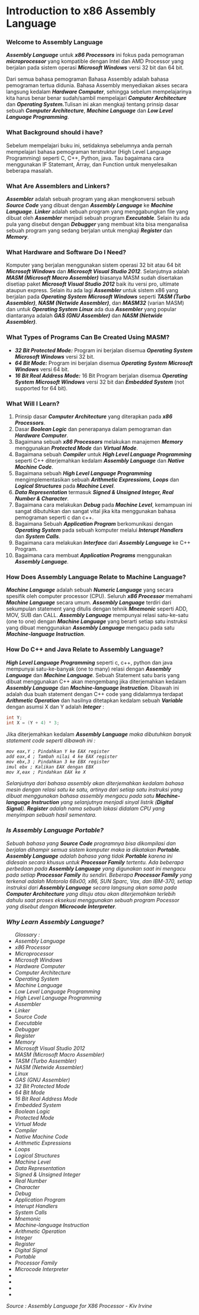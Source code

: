 <h1>Introduction to x86 Assembly Language</h1>

<h3>Welcome to Assembly Language</h3>

<p><i><strong>Assembly Language</strong></i> untuk <i><strong>x86 Processors</strong></i> ini fokus pada pemograman <i><strong>microprocessor</strong></i> yang kompatible dengan Intel dan AMD Processor yang berjalan pada sistem operasi <i><strong>Microsoft Windows</strong></i> versi 32 bit dan 64 bit.</p>

<p>Dari semua bahasa pemograman Bahasa Assembly adalah bahasa pemograman tertua didunia. Bahasa Assembly menyediakan akses secara langsung kedalam <i><strong>Hardware Computer</strong></i>, sehingga sebelum mempelajarinya kita harus benar benar sudah/sambil mempelajari <i><strong>Computer Architecture</strong></i> dan <i><strong>Operating System.</strong></i>Tulisan ini akan mengkaji tentang prinsip dasar sebuah <i><strong>Computer Architecture</strong></i>, <i><strong>Machine Language</strong></i> dan <i><strong>Low Level Language Programming</strong></i>.</p>

<h3>What Background should i have?</h3>
<p>Sebelum mempelajari buku ini, setidaknya sebelumnya anda pernah mempelajari bahasa pemograman terstruktur (High Level Language Programming) seperti C, C++, Python, java. Tau bagaimana cara menggunakan IF Statemant, Array, dan Function untuk menyelesaikan beberapa masalah. </p>

<h3>What Are Assemblers and Linkers?</h3>
<p><i><strong>Assembler</strong></i> adalah sebuah program yang akan mengkonversi sebuah <i><strong>Source Code</strong></i> yang dibuat dengan <i><strong>Assembly Language</strong></i> ke <i><strong>Machine Language</strong></i>. <i><strong>Linker</strong></i> adalah sebuah program yang menggabungkan file yang dibuat oleh <i><strong>Assembler</strong></i> menjadi sebuah program <i><strong>Executable</strong></i>. Selain itu ada pula yang disebut dengan <i><strong>Debugger</strong></i> yang membuat kita bisa menganalisa sebuah program yang sedang berjalan untuk mengkaji <i><strong>Register</strong></i> dan <i><strong>Memory</strong></i>.</p>

<h3>What Hardware and Software Do I Need?</h3>
<p>Komputer yang berjalan menggunakan sistem operasi 32 bit atau 64 bit <i><strong>Microsoft Windows</strong></i> dan <i><strong>Microsoft Visual Studio 2012</strong></i>. Selanjutnya adalah <i><strong>MASM (Microsoft Macro Assembler)</strong></i> biasanya MASM sudah disertakan disetiap paket <i><strong>Microsoft Visual Studio 2012</strong></i> baik itu versi pro, ultimate ataupun express. Selain itu ada lagi <i><strong>Assembler</strong></i> untuk sistem x86 yang berjalan pada <i><strong>Operating System</strong></i> <i><strong>Microsoft Windows</strong></i> seperti <i><strong>TASM (Turbo Assembler)</strong></i>, <i><strong>NASM (Netwide Assembler)</strong></i>, dan <i><strong>MASM32</strong></i> (varian MASM) dan untuk <i><strong>Operating System</strong></i> <i><strong>Linux</strong></i> ada dua <i><strong>Assembler</strong></i> yang popular diantaranya adalah <i><strong>GAS (GNU Assembler)</strong></i> dan <i><strong>NASM (Netwide Assembler)</strong></i>.</p>

<h3>What Types of Programs Can Be Created Using MASM?</h3>
<ul>
<li><i><strong>32 Bit Protected Mode:</strong></i> Program ini berjalan disemua <i><strong>Operating System</strong></i> <i><strong>Microsoft Windows</strong></i> versi 32 bit. </li>
<li><i><strong>64 Bit Mode:</strong></i> Program ini berjalan disemua <i><strong>Operating System</strong></i> <i><strong>Microsoft Windows</strong></i> versi 64 bit.</li>
<li><i><strong>16 Bit Real Address Mode:</strong></i> 16 Bit Program berjalan disemua <i><strong>Operating System</strong></i> <i><strong>Microsoft Windows</strong></i> versi 32 bit dan <i><strong>Embedded System</strong></i> (not supported for 64 bit).</li>
</ul>

<h3>What Will I Learn?</h3>
<ol>
<li>Prinsip dasar <i><strong>Computer Architecture</strong></i> yang diterapkan pada <i><strong>x86 Processors</strong></i>.</li>
<li>Dasar <i><strong>Boolean Logic</strong></i> dan penerapanya dalam pemograman dan <i><strong>Hardware Computer</strong></i>.</li>
<li>Bagaimana sebuah <i><strong>x86 Processors</strong></i> melakukan manajemen <i><strong>Memory</strong></i> menggunakan <i><strong>Protected Mode</strong></i> dan <i><strong>Virtual Mode</strong></i>.</li>
<li>Bagaimana sebuah <i><strong>Compiler</strong></i> untuk <i><strong>High Level Language Programming</strong></i> seperti C++ diterjemahkan kedalam  <i><strong>Assembly Language</strong></i> dan <i><strong>Native Machine Code</strong></i>.</li>
<li>Bagaimana sebuah <i><strong>High Level Language Programming</strong></i> mengimplementasikan sebuah <i><strong>Arithmetic Expressions</strong></i>, <i><strong>Loops</strong></i> dan <i><strong>Logical Structures</strong></i> pada <i><strong>Machine Level</strong></i>.</li>
<li><i><strong>Data Representation</strong></i> termasuk <i><strong>Signed & Unsigned Integer, Real Number & Character</strong></i>.</li>
<li>Bagaimana cara melakukan <i><strong>Debug</strong></i> pada <i><strong>Machine Level</strong></i>, kemampuan ini sangat dibutuhkan dan sangat vital jika kita menggunakan bahasa pemograman seperti c dan c++.  </li>
<li>Bagaimana Sebuah <i><strong>Application Program</strong></i> berkomunikasi dengan <i><strong>Operating System</strong></i> pada sebuah komputer melalui <i><strong>Interupt Handlers</strong></i> dan <i><strong>System Calls</strong></i>.</li>
<li>Bagaimana cara melakukan <i><strong>Interface</strong></i> dari <i><strong>Assembly Language</strong></i> ke C++ Program.</li>
<li>Bagaimana cara membuat <i><strong>Application Programs</strong></i> menggunakan <i><strong>Assembly Language</strong></i>.</li>
</ol>

<h3>How Does Assembly Language Relate to Machine Language?</h3>
<p><i><strong>Machine Language</strong></i> adalah sebuah <i><strong>Numeric Language</strong></i> yang secara spesifik oleh computer processor (CPU). Seluruh <i><strong>x86 Processor</strong></i> memahami <i><strong>Machine Language</strong></i> secara umum. <i><strong>Assembly Language</strong></i> terdiri dari sekumpulan statement yang ditulis dengan tehnik <i><strong>Mnemonic</strong></i> seperti ADD, MOV, SUB dan CALL. <i><strong>Assembly Language</strong></i> mempunyai relasi satu-ke-satu (one to one) dengan <i><strong>Machine Language</strong></i> yang berarti setiap satu instruksi yang dibuat menggunakan <i><strong>Assembly Language</strong></i> mengacu pada satu <i><strong>Machine-language Instruction</strong></i>. </p>

<h3>How Do C++ and Java Relate to Assembly Language?</h3>
<p><i><strong>High Level Language Programming</strong></i> seperti c, c++, python dan java mempunyai satu-ke-banyak (one to many) relasi dengan <i><strong>Assembly Language</strong></i> dan <i><strong>Machine Language</strong></i>. Sebuah Statement satu baris yang dibuat menggunakan C++ akan mengembang jika diterjemahkan kedalam <i><strong>Assembly Language</strong></i> dan <i><strong>Machine-language Instruction</strong></i>. Dibawah ini adalah dua buah statement dengan C++ code yang didalamnya terdapat <i><strong>Arithmetic Operation</strong></i> dan hasilnya ditetapkan kedalam sebuah <i><strong>Variable</strong></i> dengan asumsi X dan Y adalah <i><strong>Integer</strong></i> :</p>

```C++
int Y;
int X = (Y + 4) * 3;
```
<p>Jika diterjemahkan kedalam <i><strong>Assembly Language</strong> maka dibutuhkan banyak statement code seperti dibawah ini :</p>

```Assembly
mov eax,Y ; Pindahkan Y ke EAX register
add eax,4 ; Tambah nilai 4 ke EAX register
mov ebx,3 ; Pindahkan 3 ke EBX register
imul ebx ; Kalikan EAX dengan EBX
mov X,eax ; Pindahkan EAX ke X
```
<p>Selanjutnya dari bahasa assembly akan diterjemahkan kedalam bahasa mesin dengan relasi satu ke satu, artinya dari setiap satu instruksi yang dibuat menggunakan bahasa assembly mengacu pada satu <i><strong>Machine-language Instruction</strong></i> yang selanjutnya menjadi sinyal listrik (<i><strong>Digital Signal</strong></i>). <i><strong>Register</strong></i> adalah nama sebuah lokasi didalam CPU yang menyimpan sebuah hasil sementara.</p>

<h3>Is Assembly Language Portable?</h3>
<p>Sebuah bahasa yang <i><strong>Source Code</strong></i> programnya bisa dikompilasi dan berjalan dihampir semua sistem komputer maka ia dikatakan <i><strong>Portable</strong></i>. <i><strong>Assembly Language</strong> adalah bahasa yang tidak <i><strong>Portable</strong></i> karena ini didesain secara khusus untuk <i><strong>Processor Family</strong></i> tertentu. Ada beberapa perbedaan pada <i><strong>Assembly Language</strong> yang digunakan saat ini mengacu pada setiap <i><strong>Processor Family</strong></i> itu sendiri. Beberapa <i><strong>Processor Family</strong></i> yang terkenal adalah Motorola 68x00, x86, SUN Sparc, Vax, dan IBM-370, setiap instruksi dari <i><strong>Assembly Language</strong> secara langsung akan sama pada <i><strong>Computer Architecture</strong> yang dituju atau akan diterjemahkan terlebih dahulu saat proses eksekusi menggunakan sebuah program Pocessor yang disebut dengan <i><strong>Microcode Interpreter</strong>.</p>

<h3>Why Learn Assembly Language?</h3>
<p></p>

<i><strong></strong></i>

<ul>
Glossary :
<li>Assembly Language</li>
<li>x86 Processor</li>
<li>Microprocessor</li>
<li>Microsoft Windows</li>
<li>Hardware Computer</li>
<li>Computer Architecture</li>
<li>Operating System</li>
<li>Machine Language</li>
<li>Low Level Language Programming</li>
<li>High Level Language Programming</li>
<li>Assembler</li>
<li>Linker</li>
<li>Source Code</li>
<li>Executable</li>
<li>Debugger</li>
<li>Register</li>
<li>Memory</li>
<li>Microsoft Visual Studio 2012</li>
<li>MASM (Microsoft Macro Assembler)</li>
<li>TASM (Turbo Assembler)</li>
<li>NASM (Netwide Assembler)</li>
<li>Linux</li>
<li>GAS (GNU Assembler)</li>
<li>32 Bit Protected Mode</li>
<li>64 Bit Mode</li>
<li>16 Bit Real Address Mode</li>
<li>Embedded System</li>
<li>Boolean Logic</li>
<li>Protected Mode</li>
<li>Virtual Mode</li>
<li>Compiler</li>
<li>Native Machine Code</li>
<li>Arithmetic Expressions</li>
<li>Loops</li>
<li>Logical Structures</li>
<li>Machine Level</li>
<li>Data Representation</li>
<li>Signed & Unsigned Integer</li>
<li>Real Number</li>
<li>Character</li>
<li>Debug</li>
<li>Application Program</li>
<li>Interupt Handlers</li>
<li>System Calls</li>
<li>Mnemonic</li>
<li>Machine-language Instruction</li>
<li>Arithmetic Operation</li>
<li>Integer</li>
<li>Register</li>
<li>Digital Signal</li>
<li>Portable</li>
<li>Processor Family</li>
<li>Microcode Interpreter</li>
<li></li>
<li></li>
<li></li>
<li></li>
</ul>

<p>Source : Assembly Language for X86 Processor - Kiv Irvine</p>
